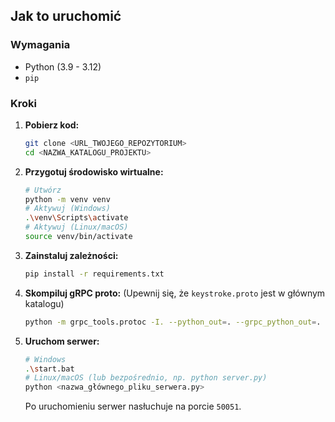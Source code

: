 ## Jak to uruchomić

### Wymagania
*   Python (3.9 - 3.12)
*   `pip`

### Kroki
1.  **Pobierz kod:**
    ```bash
    git clone <URL_TWOJEGO_REPOZYTORIUM>
    cd <NAZWA_KATALOGU_PROJEKTU>
    ```

2.  **Przygotuj środowisko wirtualne:**
    ```bash
    # Utwórz
    python -m venv venv
    # Aktywuj (Windows)
    .\venv\Scripts\activate
    # Aktywuj (Linux/macOS)
    source venv/bin/activate
    ```

3.  **Zainstaluj zależności:**
    ```bash
    pip install -r requirements.txt
    ```

4.  **Skompiluj gRPC proto:**
    (Upewnij się, że `keystroke.proto` jest w głównym katalogu)
    ```bash
    python -m grpc_tools.protoc -I. --python_out=. --grpc_python_out=. keystroke.proto
    ```

5.  **Uruchom serwer:**
    ```bash
    # Windows
    .\start.bat
    # Linux/macOS (lub bezpośrednio, np. python server.py)
    python <nazwa_głównego_pliku_serwera.py>
    ```
    Po uruchomieniu serwer nasłuchuje na porcie `50051`.